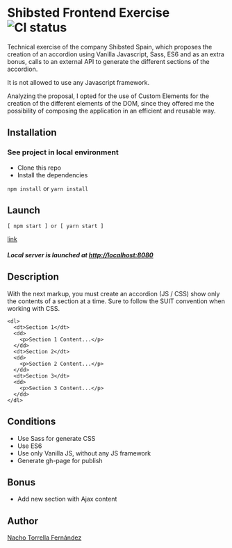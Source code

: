 # Shibsted Frontend Exercise ![CI status](https://img.shields.io/badge/build-passing-brightgreen.svg)

Technical exercise of the company Shibsted Spain, which proposes the creation of an accordion using Vanilla Javascript, Sass, ES6 and as an extra bonus, calls to an external API to generate the different sections of the accordion.

It is not allowed to use any Javascript framework.

Analyzing the proposal, I opted for the use of Custom Elements for the creation of the different elements of the DOM, since they offered me the possibility of composing the application in an efficient and reusable way.


## Installation

### See project in local environment
* Clone this repo
* Install the dependencies

`npm install`
or
`yarn install`

## Launch
```
[ npm start ] or [ yarn start ]
```
[link](https://AgonisticKatai.github.io/shibsted-frontend-execise/dist/)
##### Local server is launched at [http://localhost:8080](http://localhost:8080)

## Description
With the next markup, you must create an accordion (JS / CSS) show only the contents of a section at a time. Sure to follow the SUIT convention when working with CSS.
```
<dl>
  <dt>Section 1</dt>
  <dd>
    <p>Section 1 Content...</p>
  </dd>
  <dt>Section 2</dt>
  <dd>
    <p>Section 2 Content...</p>
  </dd>
  <dt>Section 3</dt>
  <dd>
    <p>Section 3 Content...</p>
  </dd>
</dl>
```

## Conditions
* Use Sass for generate CSS
* Use ES6
* Use only Vanilla JS, without any JS framework
* Generate gh-page for publish

## Bonus
* Add new section with Ajax content

## Author
[Nacho Torrella Fernández](https://www.linkedin.com/in/nacho-torrella)